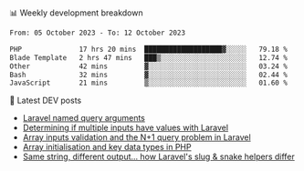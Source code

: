 📊 Weekly development breakdown
<!--START_SECTION:waka-->

```txt
From: 05 October 2023 - To: 12 October 2023

PHP              17 hrs 20 mins  ███████████████████▓░░░░░   79.18 %
Blade Template   2 hrs 47 mins   ███▒░░░░░░░░░░░░░░░░░░░░░   12.74 %
Other            42 mins         ▓░░░░░░░░░░░░░░░░░░░░░░░░   03.24 %
Bash             32 mins         ▓░░░░░░░░░░░░░░░░░░░░░░░░   02.44 %
JavaScript       21 mins         ▒░░░░░░░░░░░░░░░░░░░░░░░░   01.60 %
```

<!--END_SECTION:waka-->

📕 Latest DEV posts
<!-- BLOG-POST-LIST:START -->
- [Laravel named query arguments](https://dev.to/michaelvickersuk/laravel-named-query-arguments-28kd)
- [Determining if multiple inputs have values with Laravel](https://dev.to/michaelvickersuk/determining-if-multiple-inputs-have-values-with-laravel-km6)
- [Array inputs validation and the N+1 query problem in Laravel](https://dev.to/michaelvickersuk/array-inputs-validation-and-the-n1-query-problem-in-laravel-2agb)
- [Array initialisation and key data types in PHP](https://dev.to/michaelvickersuk/array-initialisation-and-key-data-types-in-php-1e5b)
- [Same string, different output... how Laravel&#39;s slug &amp; snake helpers differ](https://dev.to/michaelvickersuk/same-string-different-output-how-laravels-slug-snake-helpers-differ-1ccj)
<!-- BLOG-POST-LIST:END -->
